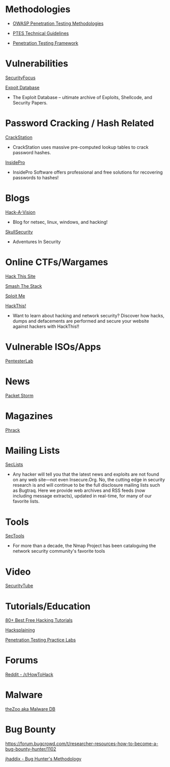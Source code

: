 # Methodologies

* [OWASP Penetration Testing Methodologies](https://www.owasp.org/index.php/Penetration_testing_methodologies)

* [PTES Technical Guidelines](http://www.pentest-standard.org/index.php/PTES_Technical_Guidelines)

* [Penetration Testing Framework](http://www.vulnerabilityassessment.co.uk/Penetration%20Test.html)

# Vulnerabilities

[SecurityFocus](http://www.securityfocus.com/vulnerabilities)

[Expoit Database](https://www.exploit-db.com/)
* The Exploit Database – ultimate archive of Exploits, Shellcode, and Security Papers.

# Password Cracking / Hash Related

[CrackStation](https://crackstation.net/)
* CrackStation uses massive pre-computed lookup tables to crack password hashes.

[InsidePro](http://www.insidepro.com/)
* InsidePro Software offers professional and free solutions for recovering passwords to hashes!

# Blogs

[Hack-A-Vision](http://www.hackavision.com/)
* Blog for netsec, linux, windows, and hacking!

[SkullSecurity](https://blog.skullsecurity.org/)
* Adventures In Security



# Online CTFs/Wargames

[Hack This Site](http://www.hackthissite.org/pages/index/index.php)

[Smash The Stack](http://smashthestack.org/)

[Sploit Me](http://www.sploit.me.uk/shield/login)

[HackThis!](https://www.hackthis.co.uk/)
* Want to learn about hacking and network security? Discover how hacks, dumps and defacements are performed and secure your website against hackers with HackThis!!

# Vulnerable ISOs/Apps

[PentesterLab](https://pentesterlab.com/exercises/)



# News

[Packet Storm](https://packetstormsecurity.com/)

# Magazines

[Phrack](http://phrack.org/)

# Mailing Lists

[SecLists](http://seclists.org/)
* Any hacker will tell you that the latest news and exploits are not found on any web site—not even Insecure.Org. No, the cutting edge in security research is and will continue to be the full disclosure mailing lists such as Bugtraq. Here we provide web archives and RSS feeds (now including message extracts), updated in real-time, for many of our favorite lists.

# Tools

[SecTools](http://sectools.org/)
* For more than a decade, the Nmap Project has been cataloguing the network security community's favorite tools

# Video

[SecurityTube](http://www.securitytube.net/)

# Tutorials/Education

[80+ Best Free Hacking Tutorials](http://www.fromdev.com/2013/07/Hacking-Tutorials.html)

[Hacksplaining](https://www.hacksplaining.com/)

[Penetration Testing Practice Labs](http://www.amanhardikar.com/mindmaps/Practice.html)

# Forums

[Reddit - /r/HowToHack](https://www.reddit.com/r/HowToHack/)

# Malware

[theZoo aka Malware DB](http://thezoo.morirt.com/)

# Bug Bounty

https://forum.bugcrowd.com/t/researcher-resources-how-to-become-a-bug-bounty-hunter/1102

[jhaddix - Bug Hunter's Methodology](https://github.com/jhaddix/tbhm)
